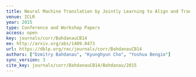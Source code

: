 ```yaml
---
title: Neural Machine Translation by Jointly Learning to Align and Translate.
venue: ICLR
year: 2015
type: Conference and Workshop Papers
access: open
key: journals/corr/BahdanauCB14
ee: http://arxiv.org/abs/1409.0473
url: https://dblp.org/rec/journals/corr/BahdanauCB14
authors: ["Dzmitry Bahdanau", "Kyunghyun Cho", "Yoshua Bengio"]
sync_version: 3
cite_key: journals/corr/BahdanauCB14/Bahdanau/2015
---
```

